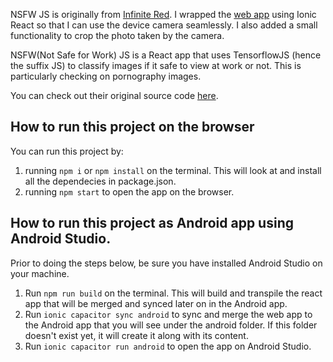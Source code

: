 NSFW JS is originally from [Infinite Red](https://infinite.red/). I wrapped the [web app](https://nsfwjs.com/) using Ionic React so that I can use the device camera seamlessly. I also added a small functionality to crop the photo taken by the camera.

NSFW(Not Safe for Work) JS is a React app that uses TensorflowJS (hence the suffix JS) to classify images if it safe to view at work or not. This is particularly checking on pornography images.

You can check out their original source code [here](https://github.com/infinitered/nsfwjs).
 

## How to run this project on the browser

You can run this project by:

1) running `npm i` or `npm install` on the terminal. This will look at and install all the dependecies in package.json.
2) running `npm start` to open the app on the browser.

## How to run this project as Android app using Android Studio.

Prior to doing the steps below, be sure you have installed Android Studio on your machine. 

1) Run `npm run build` on the terminal. This will build and transpile the react app that will be merged and synced later on in the Android app.
2) Run `ionic capacitor sync android` to sync and merge the web app to the Android app that you will see under the android folder. If this folder doesn't exist yet, it will create it along with its content.
3) Run `ionic capacitor run android` to open the app on Android Studio.

